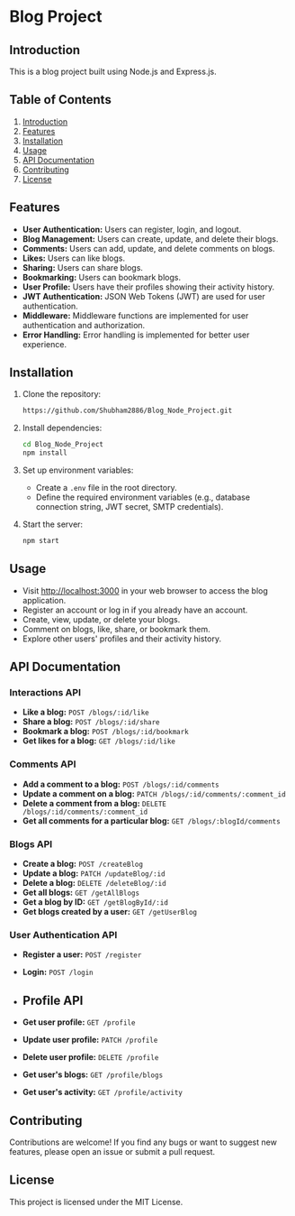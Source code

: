 # Blog Project

## Introduction
This is a blog project built using Node.js and Express.js.

## Table of Contents
1. [Introduction](#introduction)
2. [Features](#features)
3. [Installation](#installation)
4. [Usage](#usage)
5. [API Documentation](#api-documentation)
6. [Contributing](#contributing)
7. [License](#license)

## Features
- **User Authentication:** Users can register, login, and logout.
- **Blog Management:** Users can create, update, and delete their blogs.
- **Comments:** Users can add, update, and delete comments on blogs.
- **Likes:** Users can like blogs.
- **Sharing:** Users can share blogs.
- **Bookmarking:** Users can bookmark blogs.
- **User Profile:** Users have their profiles showing their activity history.
- **JWT Authentication:** JSON Web Tokens (JWT) are used for user authentication.
- **Middleware:** Middleware functions are implemented for user authentication and authorization.
- **Error Handling:** Error handling is implemented for better user experience.

## Installation
1. Clone the repository:
    ```bash
   https://github.com/Shubham2886/Blog_Node_Project.git
    ```

2. Install dependencies:
    ```bash
    cd Blog_Node_Project
    npm install
    ```

3. Set up environment variables:
   - Create a `.env` file in the root directory.
   - Define the required environment variables (e.g., database connection string, JWT secret, SMTP credentials).

4. Start the server:
    ```bash
    npm start
    ```

## Usage
- Visit [http://localhost:3000](http://localhost:3000) in your web browser to access the blog application.
- Register an account or log in if you already have an account.
- Create, view, update, or delete your blogs.
- Comment on blogs, like, share, or bookmark them.
- Explore other users' profiles and their activity history.

## API Documentation

### Interactions API
- **Like a blog:** `POST /blogs/:id/like`
- **Share a blog:** `POST /blogs/:id/share`
- **Bookmark a blog:** `POST /blogs/:id/bookmark`
- **Get likes for a blog:** `GET /blogs/:id/like`

### Comments API
- **Add a comment to a blog:** `POST /blogs/:id/comments`
- **Update a comment on a blog:** `PATCH /blogs/:id/comments/:comment_id`
- **Delete a comment from a blog:** `DELETE /blogs/:id/comments/:comment_id`
- **Get all comments for a particular blog:** `GET /blogs/:blogId/comments`

### Blogs API
- **Create a blog:** `POST /createBlog`
- **Update a blog:** `PATCH /updateBlog/:id`
- **Delete a blog:** `DELETE /deleteBlog/:id`
- **Get all blogs:** `GET /getAllBlogs`
- **Get a blog by ID:** `GET /getBlogById/:id`
- **Get blogs created by a user:** `GET /getUserBlog`

### User Authentication API
- **Register a user:** `POST /register`
- **Login:** `POST /login`

- ## Profile API
- **Get user profile:** `GET /profile`
- **Update user profile:** `PATCH /profile`
- **Delete user profile:** `DELETE /profile`
- **Get user's blogs:** `GET /profile/blogs`
- **Get user's activity:** `GET /profile/activity`

## Contributing
Contributions are welcome! If you find any bugs or want to suggest new features, please open an issue or submit a pull request.

## License
This project is licensed under the MIT License.
